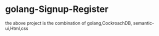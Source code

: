 # golang-Signup-Register
the above project is the combination of golang,CockroachDB, semantic-ui,Html,css
